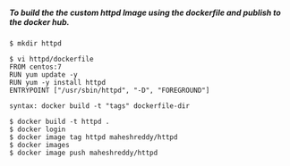 ##### To build the the custom httpd Image using the dockerfile and publish to the docker hub.
```
$ mkdir httpd

$ vi httpd/dockerfile
FROM centos:7
RUN yum update -y
RUN yum -y install httpd
ENTRYPOINT ["/usr/sbin/httpd", "-D", "FOREGROUND"]

syntax: docker build -t "tags" dockerfile-dir

$ docker build -t httpd .
$ docker login
$ docker image tag httpd maheshreddy/httpd
$ docker images
$ docker image push maheshreddy/httpd
```
